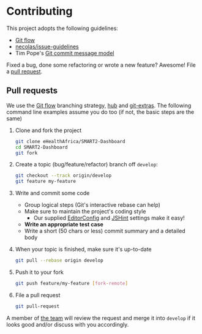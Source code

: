 # Contributing

This project adopts the following guidelines:

* [Git flow][]
* [necolas/issue-guidelines][]
* Tim Pope's [Git commit message model][tpope]

[Git flow]: http://nvie.com/posts/a-successful-git-branching-model/
[necolas/issue-guidelines]: https://github.com/necolas/issue-guidelines/blob/master/CONTRIBUTING.md
[tpope]: http://tbaggery.com/2008/04/19/a-note-about-git-commit-messages.html

Fixed a bug, done some refactoring or wrote a new feature? Awesome! File a
[pull request](#pull-requests).

## Pull requests

We use the [Git flow][] branching strategy, [hub][] and [git-extras][]. The
following command line examples assume you do too (if not, the basic steps are
the same)

1. Clone and fork the project

    ```bash
    git clone eHealthAfrica/SMART2-Dashboard
    cd SMART2-Dashboard
    git fork
    ```

2. Create a topic (bug/feature/refactor) branch off `develop`:

    ```bash
    git checkout --track origin/develop
    git feature my-feature
    ```

3. Write and commit some code

    * Group logical steps (Git's interactive rebase can help)
    * Make sure to maintain the project's coding style
        * Our supplied [EditorConfig][] and [JSHint][] settings make it easy!
    * **Write an appropriate test case**
    * Write a short (50 chars or less) commit summary and a detailed body

4. When your topic is finished, make sure it's up-to-date

    ```bash
    git pull --rebase origin develop
    ```

5. Push it to your fork

    ```bash
    git push feature/my-feature [fork-remote]
    ```

6. File a pull request

    ```bash
    git pull-request
    ```

A member of [the team][] will review the request and merge it into `develop` if
it looks good and/or discuss with you accordingly.

[the repo]: https://github.com/eHealthAfrica/SMART2-Dashboard
[hub]: http://hub.github.com
[git-extras]: https://github.com/visionmedia/git-extras
[the team]: https://github.com/orgs/eHealthAfrica/teams/
[JSHint]: http://www.jshint.com/about/
[EditorConfig]: http://editorconfig.org

